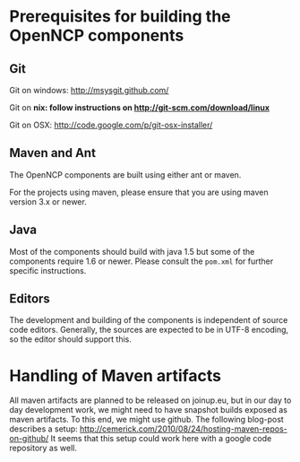 # Prerequisites for building the OpenNCP components #

## Git ##

Git on windows: http://msysgit.github.com/

Git on **nix: follow instructions on http://git-scm.com/download/linux**

Git on OSX: http://code.google.com/p/git-osx-installer/

## Maven and Ant ##
The OpenNCP components are built using either ant or maven.

For the projects using maven, please ensure that you are using maven version 3.x or newer.

## Java ##

Most of the components should build with java 1.5 but some of the components require 1.6 or newer. Please consult the `pom.xml` for further specific instructions.

## Editors ##

The development and building of the components is independent of source code editors. Generally, the sources are expected to be in UTF-8 encoding, so the editor should support this.

# Handling of Maven artifacts #

All maven artifacts are planned to be released on joinup.eu, but in our day to day development work, we might need to have snapshot builds exposed as maven artifacts. To this end, we might use github. The following blog-post describes a setup: http://cemerick.com/2010/08/24/hosting-maven-repos-on-github/
It seems that this setup could work here with a google code repository as well.